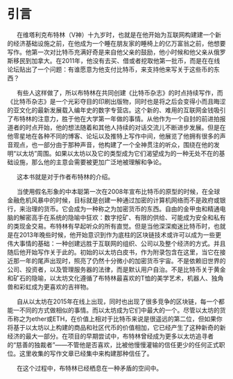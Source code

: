 # 引言
&ensp; &ensp; 在维塔利克布特林（V神）十九岁时，也就是在他开始为互联网构建建一个新的经济基础设施之前，在他成为一个睡在朋友家的睡椅上的亿万富翁之前，他想要写作。他第一次对比特币充满好奇是来自他父亲的鼓励，他小时候和他父亲从俄罗斯移民到加拿大。在2011年，他没有去买、借或者挖取他第一批币，而是在在线论坛贴出了一个问题：有谁愿意为他支付比特币，来支持他来写关于这些币的东西？

&ensp; &ensp; 有些人这样做了，所以布特林在共同创建《比特币杂志》的时点持续写作，而《比特币杂志》是一个光彩夺目的印刷出版物，同时也是将之后会变得小而且晦涩的亚文化的最新发展载入编年史的数字专营店。这个新的、难用的互联网金钱吸引了布特林的注意力，胜于他在大学第一年做的事情。从他作为一个自封的前进拍报道者的时点开始，他的想法随着和其他人持续的对话交流儿不断进步发展。但是在他零星地在各种不同的博客、论坛以及推特上写作中间，他展览了他拥有很多的声音观点，也一部分由于那种声音，他构建了一个全神贯注的听众，围绕在他的发明“以太坊”周围。如果以太坊以及它的类型成为它们渴望成为的一种无处不在的基础设施，那么他的主意会需要被更加广泛地被理解和争论。

&ensp; &ensp; 这本书就是对于作者布特林的介绍。

&ensp; &ensp; 当使用假名形象的中本聪第一次在2008年宣布比特币的原型的时候，在全球金融危机风暴中的时候，目标就是创建一种通过加密的计算机网络而不是政府或银行，来治理的货币。它会成为一种称之为加密货币的东西。自由的金甲虫和精通电脑的解密高手在系统的隐喻中狂欢：数字挖矿、有限的供给、可能成为安全和私有的类现金交易。布特林有早起听众的所有直觉。但是当他深深痴迷比特币时，也就是在2013年晚些时候，他开始意识到作为底柱的区块链技术或许可以成为一些更伟大事情的基础：一种创建远胜于互联网的组织、公司以及整个经济的方式。并且随后他开始写作关于此的。初始的以太坊白皮书，作为附录包含在这里，当它在接近那一年的尾声出现时，照亮了仍然十分微小的加密货币宇宙。不是依赖旧世界的公司、投资者，以及管理服务器的法律，而是默认用户自治。不是比特币关于黄金和矿石的隐喻，以太坊文化遵循了布特林最喜欢的T恤的美学艺术，机器人、独角兽和彩虹成为更喜欢的吉祥物。

&ensp; &ensp; 自从以太坊在2015年在线上出现，同时也出现了很多竞争的区块链，每一个都能一不同的方式做相似的事情。而以太坊成为它们中最大的一个。尽管以太坊的货币称之为ether或ETH，在价值上相对于比特币来说是很遥远的第二位，但如果你将基于以太坊以上构建的商品和社区代币的价值相加，它已经产生了这种新奇的新经济的最大一部分。在项目的早期尝试中，布特林曾经成为更多以太坊追寻者的“慈善的独裁者”——不管他是否喜欢，比被他慢慢灌输的信任更少的任何正式职位。这里收集的写作文章已经集中来构建那种信任了。

&ensp; &ensp; 在这个过程中，布特林已经栖息在一种矛盾的空间中。
